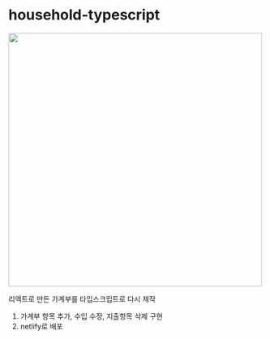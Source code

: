 # household-typescript

<img src="https://user-images.githubusercontent.com/68722179/146308855-3da138c5-caee-4a21-a627-e74b72d4884c.png" width="500" />

리액트로 만든 가계부를 타입스크립트로 다시 제작

1. 가계부 항목 추가, 수입 수정, 지출항목 삭제 구현
2. netlify로 배포
